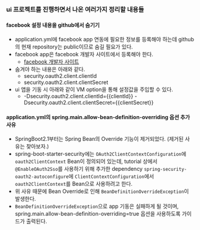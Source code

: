 ### ui 프로젝트를 진행하면서 나온 여러가지 정리할 내용들

#### facebook 설정 내용을 github에서 숨기기
- application.yml에 facebook app 연동에 필요한 정보를 등록해야 하는데 github의 현재 repository는 public이므로 숨길 필요가 있다.
- facebook app은 facebook 개발자 사이트에서 등록해야 한다.
    - [facebook 개발자 사이트](https://developers.facebook.com)
- 숨겨야 하는 내용은 아래와 같다.
    - security.oauth2.client.clientId
    - security.oauth2.client.clientSecret
- ui 앱을 기동 시 아래와 같이 VM option을 통해 설정값을 주입할 수 있다.
    - -Dsecurity.oauth2.client.clientId={{clientId}} -Dsecurity.oauth2.client.clientSecret={{clientSecret}}
    
#### application.yml의 spring.main.allow-bean-definition-overriding 옵션 추가 사유
- SpringBoot2.1부터는 Spring Bean의 Override 기능이 제거되었다. (제거된 사유는 찾아보자.)
- spring-boot-starter-security에는 `OAuth2ClientContextConfiguration`에 `oauth2ClientContext` Bean이 정의되어 있는데, tutorial 상에서 `@EnableOAuth2Sso`를 사용하기 위해 추가한 dependency `spring-security-oauth2-autoconfigure`에 `ClientContextConfiguration`에서 `oauth2ClientContext`를 Bean으로 사용하려고 한다.
- 위 사유 때문에 Bean Override로 인해 `BeanDefinitionOverrideException`이 발생한다.
- `BeanDefinitionOverrideException`으로 app 기동은 실패하게 될 것이며, spring.main.allow-bean-definition-overriding=true 옵션을 사용하도록 가이드가 출력된다.